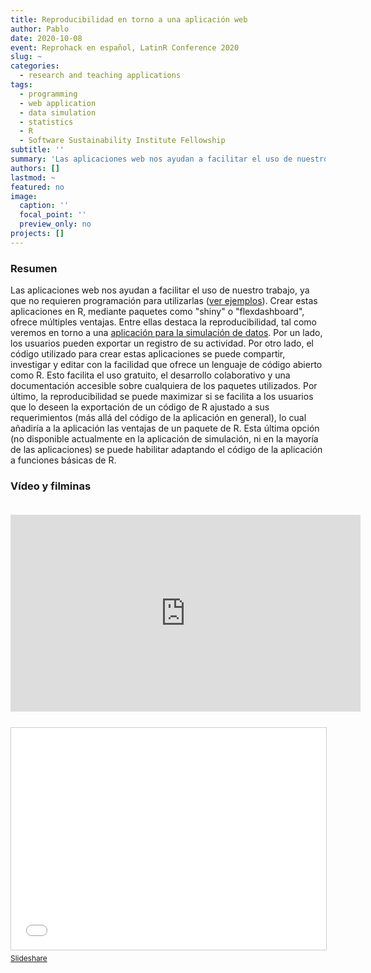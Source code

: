 ```yaml
---
title: Reproducibilidad en torno a una aplicación web
author: Pablo
date: 2020-10-08
event: Reprohack en español, LatinR Conference 2020
slug: ~
categories: 
  - research and teaching applications
tags:
  - programming
  - web application
  - data simulation
  - statistics
  - R
  - Software Sustainability Institute Fellowship
subtitle: ''
summary: 'Las aplicaciones web nos ayudan a facilitar el uso de nuestro trabajo, ya que no requieren programación para utilizarlas. Crear estas aplicaciones en R, mediante paquetes como "shiny" o "flexdashboard", ofrece múltiples ventajas. Entre ellas destaca la reproducibilidad, tal como veremos en torno a una aplicación para la simulación de datos (https://github.com/pablobernabeu/Experimental-data-simulation).'
authors: []
lastmod: ~
featured: no
image:
  caption: ''
  focal_point: ''
  preview_only: no
projects: []
---
```



### Resumen

Las aplicaciones web nos ayudan a facilitar el uso de nuestro trabajo, ya que no requieren programación para utilizarlas ([ver ejemplos](https://shiny.rstudio.com/gallery/)). Crear estas aplicaciones en R, mediante paquetes como "shiny" o "flexdashboard", ofrece múltiples ventajas. Entre ellas destaca la reproducibilidad, tal como veremos en torno a una [aplicación para la simulación de datos](https://github.com/pablobernabeu/Experimental-data-simulation). Por un lado, los usuarios pueden exportar un registro de su actividad. Por otro lado, el código utilizado para crear estas aplicaciones se puede compartir, investigar y editar con la facilidad que ofrece un lenguaje de código abierto como R. Esto facilita el uso gratuito, el desarrollo colaborativo y una documentación accesible sobre cualquiera de los paquetes utilizados. Por último, la reproducibilidad se puede maximizar si se facilita a los usuarios que lo deseen la exportación de un código de R ajustado a sus requerimientos (más allá del código de la aplicación en general), lo cual añadiría a la aplicación las ventajas de un paquete de R. Esta última opción (no disponible actualmente en la aplicación de simulación, ni en la mayoría de las aplicaciones) se puede habilitar adaptando el código de la aplicación a funciones básicas de R.

### Vídeo y filminas

<iframe width="560" height="315" style="margin-top:20px; margin-bottom:5px;" src="https://www.youtube-nocookie.com/embed/1njLOAWqLPM" frameborder="0" allow="accelerometer; autoplay; clipboard-write; encrypted-media; gyroscope; picture-in-picture" allowfullscreen></iframe>

<br>

<iframe src="//www.slideshare.net/slideshow/embed_code/key/AlE6wv2USddNP6" width="560" height="355" frameborder="0" marginwidth="0" marginheight="0" scrolling="no" style="margin-top:20px; border:1px solid #CCC; border-width:1px; margin-bottom:5px; max-width: 100%;" allowfullscreen> </iframe> <div style="font-size:85%; margin-bottom:5px"> <a href="//www.slideshare.net/PabloBernabeu/resumido-reprohack-es-prestt" title="Reproducibilidad entorno a una aplicación web" target="_blank">Slideshare</a> </div>

<br>
